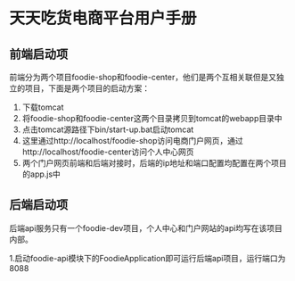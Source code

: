 # 天天吃货电商平台用户手册

## 前端启动项

前端分为两个项目foodie-shop和foodie-center，他们是两个互相关联但是又独立的项目，下面是两个项目的启动方案：

1. 下载tomcat
2. 将foodie-shop和foodie-center这两个目录拷贝到tomcat的webapp目录中
3. 点击tomcat源路径下bin/start-up.bat启动tomcat
4. 这里通过http://localhost/foodie-shop访问电商门户网页，通过http://localhost/foodie-center访问个人中心网页
5. 两个门户网页前端和后端对接时，后端的ip地址和端口配置均配置在两个项目的app.js中

## 后端启动项

后端api服务只有一个foodie-dev项目，个人中心和门户网站的api均写在该项目内部。

1.启动foodie-api模块下的FoodieApplication即可运行后端api项目，运行端口为8088

